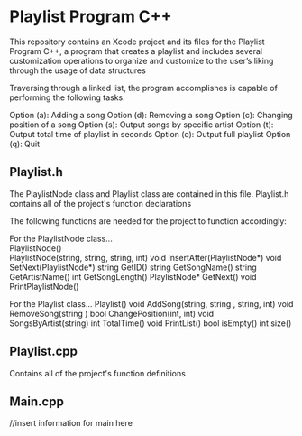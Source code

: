 # Playlist Program C++
This repository contains an Xcode project and its files for the Playlist Program C++, a program that creates a playlist and includes several customization operations to organize and customize to the user’s liking through the usage of data structures

Traversing through a linked list, the program accomplishes is capable of performing the following tasks:

Option (a): Adding a song
Option (d): Removing a song
Option (c): Changing position of a song
Option (s): Output songs by specific artist
Option (t): Output total time of playlist in seconds
Option (o): Output full playlist
Option (q): Quit

## Playlist.h
The PlaylistNode class and Playlist class are contained in this file. Playlist.h contains all of the project's function declarations

The following functions are needed for the project to function accordingly:

For the PlaylistNode class...<br/>
    PlaylistNode()<br/>
    PlaylistNode(string, string, string, int)
    void InsertAfter(PlaylistNode*)
    void SetNext(PlaylistNode*)
    string GetID()
    string GetSongName() 
    string GetArtistName() 
    int GetSongLength()
    PlaylistNode* GetNext() 
    void PrintPlaylistNode() 


For the Playlist class...
    Playlist()
    void AddSong(string, string , string, int)
    void RemoveSong(string )
    bool ChangePosition(int, int)
    void SongsByArtist(string)
    int TotalTime()
    void PrintList()
    bool isEmpty()
    int size()
    
## Playlist.cpp
Contains all of the project's function definitions

## Main.cpp
//insert information for main here
